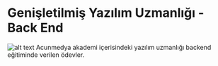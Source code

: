 # Genişletilmiş Yazılım Uzmanlığı - Back End 
![alt text](https://acunmedyaakademi.com/wp-content/uploads/2022/08/acunmedya-akademi-logo-siyah.png)
Acunmedya akademi içerisindeki yazılım uzmanlığı backend eğitiminde verilen ödevler.
